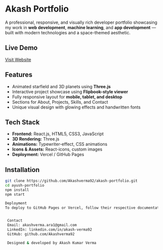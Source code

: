 #  Akash Portfolio

A professional, responsive, and visually rich developer portfolio showcasing my work in **web development**, **machine learning**, and **app development** — built with modern technologies and a space-themed aesthetic.

##  Live Demo
 [Visit Website](https://your-live-link.com)

##  Features

-  Animated starfield and 3D planets using **Three.js**
-  Interactive project showcase using **Flipbook-style viewer**
-  Fully responsive layout for **mobile, tablet, and desktop**
-  Sections for About, Projects, Skills, and Contact
-  Unique visual design with glowing effects and handwritten fonts

##  Tech Stack

- **Frontend:** React.js, HTML5, CSS3, JavaScript
- **3D Rendering:** Three.js
- **Animations:** Typewriter-effect, CSS animations
- **Icons & Assets:** React-icons, custom images
- **Deployment:** Vercel / GitHub Pages


##  Installation

```bash
git clone https://github.com/Akashverma92/akash-portfolio.git
cd ayush-portfolio
npm install
npm start

Deployment
To deploy to GitHub Pages or Vercel, follow their respective documentation. This portfolio is optimized for static hosting.


 Contact
 Email: akashverma.ara1@gmail.com
 LinkedIn: linkedin.com/in/akash-verma92
 GitHub: github.com/Akashverma92

 Designed & developed by Akash Kumar Verma



